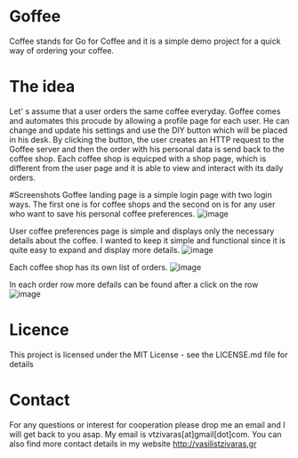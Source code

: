 # Goffee
Coffee stands for Go for Coffee and it is a simple demo project for a quick way of ordering your coffee.

# The idea
Let' s assume that a user orders the same coffee everyday. Goffee comes and automates this procude by allowing a profile page for each user. He can change and update his settings and use the DIY button which will be placed in his desk. By clicking the button, the user creates an HTTP request to the Goffee server and then the order with his personal data is send back to the coffee shop. Each coffee shop is equicped with a shop page, which is different from the user page and it is able to view and interact with its daily orders.

#Screenshots
Goffee landing page is a simple login page with two login ways. The first one is for coffee shops and the second on is for any user who want to save his personal coffee preferences.
![image](https://github.com/BillyTziv/Goffee/blob/master/Screenshots/login.PNG)

User coffee preferences page is simple and displays only the necessary details about the coffee. I wanted to keep it simple and functional since it is quite easy to expand and display more details.
![image](https://github.com/BillyTziv/Goffee/blob/master/Screenshots/user-profile.PNG)

Each coffee shop has its own list of orders.
![image](https://github.com/BillyTziv/Goffee/blob/master/Screenshots/order-list.PNG)

In each order row more defails can be found after a click on the row
![image](https://github.com/BillyTziv/Goffee/blob/master/Screenshots/row-details.PNG)

# Licence
This project is licensed under the MIT License - see the LICENSE.md file for details

# Contact
For any questions or interest for cooperation please drop me an email and I will get back to you asap. My email is vtzivaras[at]gmail[dot]com. You can also find more contact details in my website http://vasilistzivaras.gr
